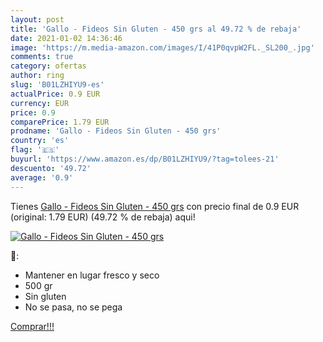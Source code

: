 ```yaml
---
layout: post
title: 'Gallo - Fideos Sin Gluten - 450 grs al 49.72 % de rebaja'
date: 2021-01-02 14:36:46
image: 'https://m.media-amazon.com/images/I/41P0qvpW2FL._SL200_.jpg'
comments: true
category: ofertas
author: ring
slug: 'B01LZHIYU9-es'
actualPrice: 0.9 EUR
currency: EUR
price: 0.9
comparePrice: 1.79 EUR
prodname: 'Gallo - Fideos Sin Gluten - 450 grs'
country: 'es'
flag: '🇪🇸'
buyurl: 'https://www.amazon.es/dp/B01LZHIYU9/?tag=tolees-21'
descuento: '49.72'
average: '0.9'
---
```


Tienes [Gallo - Fideos Sin Gluten - 450 grs](https://www.amazon.es/dp/B01LZHIYU9/?tag=tolees-21) con precio final de  0.9 EUR (original: 1.79 EUR) (49.72 %  de rebaja) aqui!

[![Gallo - Fideos Sin Gluten - 450 grs](https://m.media-amazon.com/images/I/41P0qvpW2FL._SL200_.jpg)](https://www.amazon.es/dp/B01LZHIYU9/?tag=tolees-21)

🔎:

- Mantener en lugar fresco y seco
- 500 gr
- Sin gluten
- No se pasa, no se pega

[Comprar!!!](https://www.amazon.es/dp/B01LZHIYU9/?tag=tolees-21)
